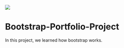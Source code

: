 ![](https://img.shields.io/badge/Microverse-blueviolet)
# Bootstrap-Portfolio-Project
In this project, we learned how bootstrap works.